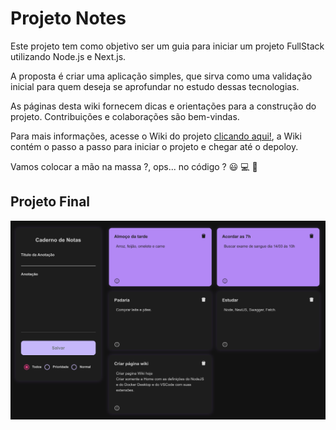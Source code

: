 # Projeto Notes

Este projeto tem como objetivo ser um guia para iniciar um projeto FullStack utilizando Node.js e Next.js.

A proposta é criar uma aplicação simples, que sirva como uma validação inicial para quem deseja se aprofundar no estudo dessas tecnologias.

As páginas desta wiki fornecem dicas e orientações para a construção do projeto. Contribuições e colaborações são bem-vindas.

Para mais informações, acesse o Wiki do projeto [clicando aqui!](https://github.com/jonasbfranco/notes/wiki), a Wiki contém o passo a passo para iniciar o projeto e chegar até o depoloy.

Vamos colocar a mão na massa ?, ops... no código ? 😃 💻 🚀

## Projeto Final
![Página das Notas](https://github.com/jonasbfranco/notes/blob/main/img/Home-Notes-Black.png)


